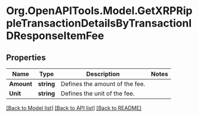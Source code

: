 # Org.OpenAPITools.Model.GetXRPRippleTransactionDetailsByTransactionIDResponseItemFee

## Properties

Name | Type | Description | Notes
------------ | ------------- | ------------- | -------------
**Amount** | **string** | Defines the amount of the fee. | 
**Unit** | **string** | Defines the unit of the fee. | 

[[Back to Model list]](../README.md#documentation-for-models) [[Back to API list]](../README.md#documentation-for-api-endpoints) [[Back to README]](../README.md)

